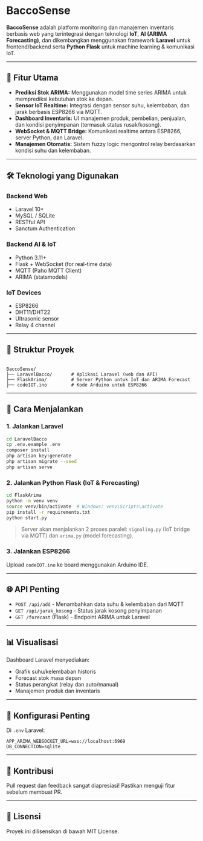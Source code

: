 # BaccoSense

**BaccoSense** adalah platform monitoring dan manajemen inventaris berbasis web yang terintegrasi dengan teknologi **IoT**, **AI (ARIMA Forecasting)**, dan dikembangkan menggunakan framework **Laravel** untuk frontend/backend serta **Python Flask** untuk machine learning & komunikasi IoT.

---

## 🧠 Fitur Utama

- **Prediksi Stok ARIMA:** Menggunakan model time series ARIMA untuk memprediksi kebutuhan stok ke depan.
- **Sensor IoT Realtime:** Integrasi dengan sensor suhu, kelembaban, dan jarak berbasis ESP8266 via MQTT.
- **Dashboard Inventaris:** UI manajemen produk, pembelian, penjualan, dan kondisi penyimpanan (termasuk status rusak/kosong).
- **WebSocket & MQTT Bridge:** Komunikasi realtime antara ESP8266, server Python, dan Laravel.
- **Manajemen Otomatis:** Sistem fuzzy logic mengontrol relay berdasarkan kondisi suhu dan kelembaban.

---

## 🛠️ Teknologi yang Digunakan

### Backend Web
- Laravel 10+
- MySQL / SQLite
- RESTful API
- Sanctum Authentication

### Backend AI & IoT
- Python 3.11+
- Flask + WebSocket (for real-time data)
- MQTT (Paho MQTT Client)
- ARIMA (statsmodels)

### IoT Devices
- ESP8266
- DHT11/DHT22
- Ultrasonic sensor
- Relay 4 channel

---

## 📁 Struktur Proyek

```

BaccoSense/
├── LaravelBacco/       # Aplikasi Laravel (web dan API)
├── FlaskArima/         # Server Python untuk IoT dan ARIMA Forecast
├── codeIOT.ino         # Kode Arduino untuk ESP8266

````

---

## 🚀 Cara Menjalankan

### 1. Jalankan Laravel

```bash
cd LaravelBacco
cp .env.example .env
composer install
php artisan key:generate
php artisan migrate --seed
php artisan serve
````

### 2. Jalankan Python Flask (IoT & Forecasting)

```bash
cd FlaskArima
python -m venv venv
source venv/bin/activate  # Windows: venv\Scripts\activate
pip install -r requirements.txt
python start.py
```

> Server akan menjalankan 2 proses paralel: `signaling.py` (IoT bridge via MQTT) dan `arima.py` (model forecasting).

### 3. Jalankan ESP8266

Upload `codeIOT.ino` ke board menggunakan Arduino IDE.

---

## 🌐 API Penting

* `POST /api/add` - Menambahkan data suhu & kelembaban dari MQTT
* `GET /api/jarak_kosong` - Status jarak kosong penyimpanan
* `GET /forecast` (Flask) - Endpoint ARIMA untuk Laravel

---

## 📊 Visualisasi

Dashboard Laravel menyediakan:

* Grafik suhu/kelembaban historis
* Forecast stok masa depan
* Status perangkat (relay dan auto/manual)
* Manajemen produk dan inventaris

---

## 🔐 Konfigurasi Penting

Di `.env` Laravel:

```env
APP_ARIMA_WEBSOCKET_URL=wss://localhost:6969
DB_CONNECTION=sqlite
```

---

## 🤝 Kontribusi

Pull request dan feedback sangat diapresiasi! Pastikan menguji fitur sebelum membuat PR.

---

## 📝 Lisensi

Proyek ini dilisensikan di bawah MIT License.
